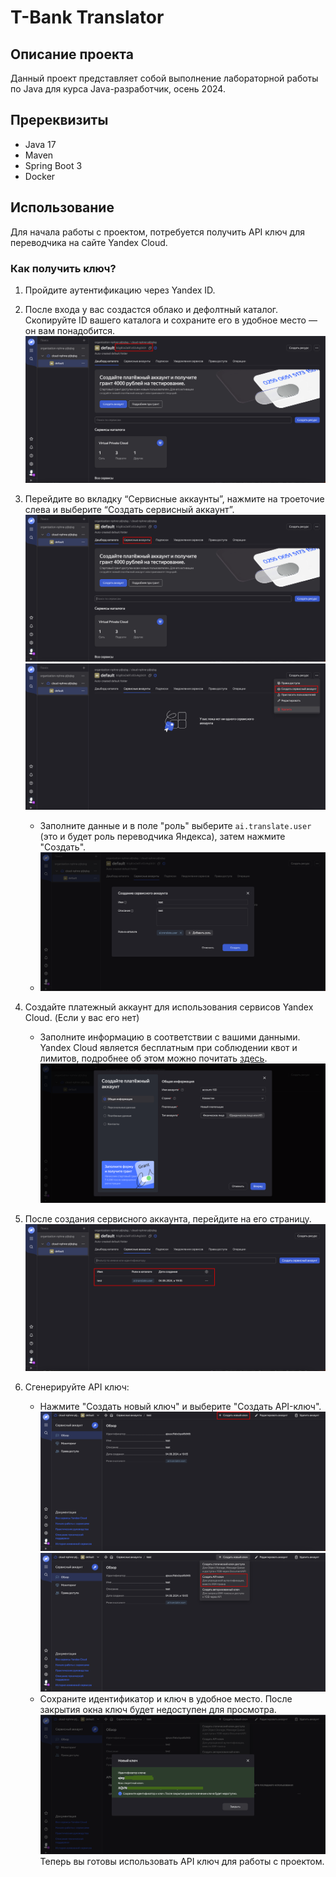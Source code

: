 # T-Bank Translator

## Описание проекта

Данный проект представляет собой выполнение лабораторной работы по Java для курса Java-разработчик, осень 2024.

## Пререквизиты

* Java 17
* Maven
* Spring Boot 3
* Docker

## Использование

Для начала работы с проектом, потребуется получить API ключ для переводчика на сайте Yandex Cloud.

### Как получить ключ?

1. Пройдите аутентификацию через Yandex ID.
2. После входа у вас создастся облако и дефолтный каталог. Скопируйте ID вашего каталога и сохраните его в удобное место — он вам понадобится.
   ![Скриншот меню](images/folder_id.png)
4. Перейдите во вкладку “Сервисные аккаунты”, нажмите на троеточие слева и выберите “Создать сервисный аккаунт”.
   ![Скриншот меню](images/service_accounts.png)
   ![Скриншот меню](images/creation_service_account_.png)
    * Заполните данные и в поле "роль" выберите `ai.translate.user` (это и будет роль переводчика Яндекса), затем нажмите "Создать".
    * ![Скриншот меню](images/menu_creation_service_account.png)
6. Создайте платежный аккаунт для использования сервисов Yandex Cloud. (Если у вас его нет)
    * Заполните информацию в соответствии с вашими данными. Yandex Cloud является бесплатным при соблюдении квот и лимитов, подробнее об этом можно почитать [здесь](https://cloud.yandex.ru/docs/billing/overview).
   ![Скриншот меню](images/menu_pay_account.png)

8. После создания сервисного аккаунта, перейдите на его страницу.
   ![Скриншот меню](images/press_service_account.png)
10. Сгенерируйте API ключ:
    * Нажмите "Создать новый ключ" и выберите "Создать API-ключ".
    ![Скриншот меню](images/menu_service_account_api.png)
    ![Скриншот меню](images/menu_service_account_create_api.png)
    * Сохраните идентификатор и ключ в удобное место. После закрытия окна ключ будет недоступен для просмотра.
    ![Скриншот меню](images/result_api.png)
Теперь вы готовы использовать API ключ для работы с проектом.
